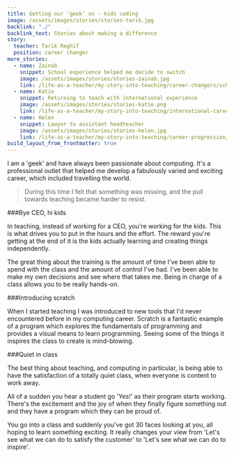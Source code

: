 ```yaml
---
title: Getting our 'geek' on - kids coding
image: /assets/images/stories/stories-tarik.jpg
backlink: "./"
backlink_text: Stories about making a difference
story:
  teacher: Tarik Reghif
  position: career changer
more_stories:
  - name: Zainab
    snippet: School experience helped me decide to switch
    image: /assets/images/stories/stories-zainab.jpg
    link: /life-as-a-teacher/my-story-into-teaching/career-changers/school-experience-helped-me-decide-to-switch
  - name: Katie
    snippet: Returning to teach with international experience
    image: /assets/images/stories/stories-katie.png
    link: /life-as-a-teacher/my-story-into-teaching/international-career-changers/returning-to-teaching-with-international-experience
  - name: Helen
    snippet: Lawyer to assistant headteacher
    image: /assets/images/stories/stories-helen.jpg
    link: /life-as-a-teacher/my-story-into-teaching/career-progression/lawyer-to-assistant-teacher
build_layout_from_frontmatter: true
---
```


I am a 'geek' and have always been passionate about computing. It's a professional outlet that helped me develop a fabulously varied and exciting career, which included travelling the world.

>During this time I felt that something was missing, and the pull towards teaching became harder to resist.

###Bye CEO, hi kids

In teaching, instead of working for a CEO, you're working for the kids. This is what drives you to put in the hours and the effort. The reward you're getting at the end of it is the kids actually learning and creating things independently.

The great thing about the training is the amount of time I've been able to spend with the class and the amount of control I've had. I've been able to make my own decisions and see where that takes me. Being in charge of a class allows you to be really hands-on.

###Introducing scratch

When I started teaching I was introduced to new tools that I'd never encountered before in my computing career. Scratch is a fantastic example of a program which explores the fundamentals of programming and provides a visual means to learn programming. Seeing some of the things it inspires the class to create is mind-blowing.

###Quiet in class

The best thing about teaching, and computing in particular, is being able to have the satisfaction of a totally quiet class, when everyone is content to work away.

All of a sudden you hear a student go 'Yes!' as their program starts working. There's the excitement and the joy of when they finally figure something out and they have a program which they can be proud of.

You go into a class and suddenly you've got 30 faces looking at you, all hoping to learn something exciting. It really changes your view from 'Let's see what we can do to satisfy the customer' to 'Let's see what we can do to inspire'.

